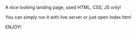 A nice looking landing page, used HTML, CSS, JS only!

You can simply run it with live server or just open index.html

ENJOY!